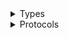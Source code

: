 <details>
<summary>Types</summary>

  - [KinesisClient](/aws-sdk-swift/reference/0.x/AWSKinesis/KinesisClient)
  - [KinesisClient.KinesisClientConfiguration](/aws-sdk-swift/reference/0.x/AWSKinesis/KinesisClient.KinesisClientConfiguration)
  - [KinesisClientLogHandlerFactory](/aws-sdk-swift/reference/0.x/AWSKinesis/KinesisClientLogHandlerFactory)
  - [KinesisClientTypes](/aws-sdk-swift/reference/0.x/AWSKinesis/KinesisClientTypes)

</details>

<details>
<summary>Protocols</summary>

  - [KinesisClientProtocol](/aws-sdk-swift/reference/0.x/AWSKinesis/KinesisClientProtocol)

</details>
